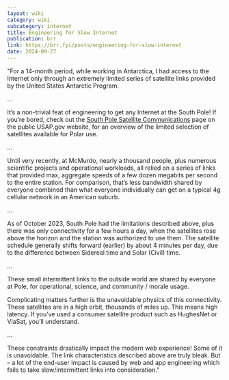 ```yaml
---
layout: wiki
category: wiki
subcategory: internet
title: Engineering for Slow Internet
publication: brr
link: https://brr.fyi/posts/engineering-for-slow-internet
date: 2024-09-27
---
```


"For a 14-month period, while working in Antarctica, I had access to the Internet only through an extremely limited series of satellite links provided by the United States Antarctic Program.

...

It’s a non-trivial feat of engineering to get any Internet at the South Pole! If you’re bored, check out the [South Pole Satellite Communications](https://www.usap.gov/technology/sctnsouthpolesats.cfm) page on the public USAP.gov website, for an overview of the limited selection of satellites available for Polar use.

...

Until very recently, at McMurdo, nearly a thousand people, plus numerous scientific projects and operational workloads, all relied on a series of links that provided max, aggregate speeds of a few dozen megabits per second to the entire station. For comparison, that’s less bandwidth shared by everyone combined than what everyone individually can get on a typical 4g cellular network in an American suburb.

...

As of October 2023, South Pole had the limitations described above, plus there was only connectivity for a few hours a day, when the satellites rose above the horizon and the station was authorized to use them. The satellite schedule generally shifts forward (earlier) by about 4 minutes per day, due to the difference between Sidereal time and Solar (Civil) time.

...

These small intermittent links to the outside world are shared by everyone at Pole, for operational, science, and community / morale usage.

Complicating matters further is the unavoidable physics of this connectivity. These satellites are in a high orbit, thousands of miles up. This means high latency. If you’ve used a consumer satellite product such as HughesNet or ViaSat, you’ll understand.

...

These constraints drastically impact the modern web experience! Some of it is unavoidable. The link characteristics described above are truly bleak. But – a lot of the end-user impact is caused by web and app engineering which fails to take slow/intermittent links into consideration."

